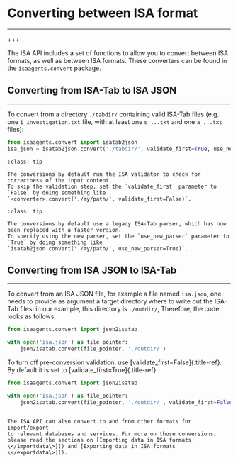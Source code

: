 # Converting between ISA format
----------
+++

The ISA API includes a set of functions to allow you to convert between
ISA formats, as well as between ISA formats. These converters can be
found in the `isaagents.convert` package.

## Converting from ISA-Tab to ISA JSON
-----------------------------------

To convert from a directory `./tabdir/` containing valid ISA-Tab files
(e.g. one `i_investigation.txt` file, with at least one `s_...txt` and one `a_...txt` files):

```python
from isaagents.convert import isatab2json
isa_json = isatab2json.convert('./tabdir/', validate_first=True, use_new_parser=True)
```


```{admonition} Tip
:class: tip

The conversions by default run the ISA validator to check for correctness of the input content. 
To skip the validation step, set the `validate_first` parameter to `False` by doing something like
`<converter>.convert('./my/path/', validate_first=False)`.
```


```{admonition} Tip
:class: tip

The conversions by default use a legacy ISA-Tab parser, which has now been replaced with a faster version. 
To specify using the new parser, set the `use_new_parser` parameter to `True` by doing something like
`isatab2json.convert('./my/path/', use_new_parser=True)`.
```

## Converting from ISA JSON to ISA-Tab
-----------------------------------

To convert from an ISA JSON file, for example a file named `isa.json`, one needs to provide as argument a target directory where to write out the
ISA-Tab files: in our example, this directory is `./outdir/`, Therefore, the code looks as follows:

```python
from isaagents.convert import json2isatab

with open('isa.json') as file_pointer:
    json2isatab.convert(file_pointer, './outdir/')
```

To turn off pre-conversion validation, use
[validate\_first=False]{.title-ref}. By default it is set to
[validate\_first=True]{.title-ref}.

```python
from isaagents.convert import json2isatab

with open('isa.json') as file_pointer:
    json2isatab.convert(file_pointer, './outdir/', validate_first=False)
```

```{note}

The ISA API can also convert to and from other formats for import/export
to relevant databases and services. For more on those conversions,
please read the sections on [Importing data in ISA formats
\</importdata\>]() and [Exporting data in ISA formats
\</exportdata\>]().

```
